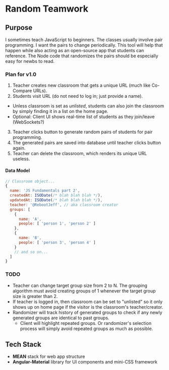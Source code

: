 Random Teamwork
=============

## Purpose

I sometimes teach JavaScript to beginners. The classes usually involve pair programming. I want the pairs to change periodically. This tool will help that happen while also acting as an open-source app that students can reference. The Node code that randomizes the pairs should be especially easy for newbs to read.

### Plan for v1.0

1. Teacher creates new classroom that gets a unique URL (much like Co-Compare URLs).
2. Students visit URL (do not need to log in; just provide a name).
  - Unless classroom is set as *unlisted*, students can also join the classroom by simply finding it in a list on the home page.
  - Optional: Client UI shows real-time list of students as they join/leave (WebSockets?)
3. Teacher clicks button to generate random pairs of students for pair programming.
4. The generated pairs are saved into database until teacher clicks button again.
5. Teacher can delete the classroom, which renders its unique URL useless.

#### Data Model

```JavaScript
// Classroom object...
{
  name: 'JS Fundamentals part 2',
  createdAt: ISODate(/* blah blah blah */),
  updatedAt: ISODate(/* blah blah blah */),
  teacher: '@RebootJeff', // aka classroom creator
  groups: [
    {
      name: 'A',
      people: [ 'person 1', 'person 2' ]
    },
    {
      name: 'B',
      people: [ 'person 3', 'person 4' ]
    }
    // and so on...
  ]
}
```

### TODO
- Teacher can change target group size from 2 to N. The grouping algorithm must avoid creating groups of 1 whenever the target group size is greater than 2.
- If teacher is logged in, then classroom can be set to "unlisted" so it only shows up on home page if the visitor is the classroom's teacher/creator.
- Randomizer will track history of generated groups to check if any newly generated groups are identical to past groups.
  - Client will highlight repeated groups. Or randomizer's selection process will simply avoid repeated groups as much as possible.

## Tech Stack

- **MEAN** stack for web app structure
- **Angular-Material** library for UI components and mini-CSS framework
